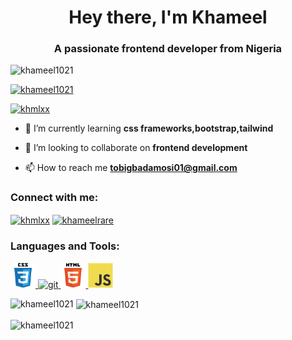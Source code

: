 <h1 align="center">Hey there, I'm Khameel</h1>
<h3 align="center">A passionate frontend developer from Nigeria</h3>

<p align="left"> <img src="https://komarev.com/ghpvc/?username=khameel1021&label=Profile%20views&color=0e75b6&style=flat" alt="khameel1021" /> </p>

<p align="left"> <a href="https://github.com/ryo-ma/github-profile-trophy"><img src="https://github-profile-trophy.vercel.app/?username=khameel1021" alt="khameel1021" /></a> </p>

<p align="left"> <a href="https://twitter.com/khmlxx" target="blank"><img src="https://img.shields.io/twitter/follow/khmlxx?logo=twitter&style=for-the-badge" alt="khmlxx" /></a> </p>

- 🌱 I’m currently learning **css frameworks,bootstrap,tailwind**

- 👯 I’m looking to collaborate on **frontend development**

- 📫 How to reach me **tobigbadamosi01@gmail.com**

<h3 align="left">Connect with me:</h3>
<p align="left">
<a href="https://twitter.com/khmlxx" target="blank"><img align="center" src="https://raw.githubusercontent.com/rahuldkjain/github-profile-readme-generator/master/src/images/icons/Social/twitter.svg" alt="khmlxx" height="30" width="40" /></a>
<a href="https://instagram.com/khameelrare" target="blank"><img align="center" src="https://raw.githubusercontent.com/rahuldkjain/github-profile-readme-generator/master/src/images/icons/Social/instagram.svg" alt="khameelrare" height="30" width="40" /></a>
</p>

<h3 align="left">Languages and Tools:</h3>
<p align="left"> <a href="https://www.w3schools.com/css/" target="_blank" rel="noreferrer"> <img src="https://raw.githubusercontent.com/devicons/devicon/master/icons/css3/css3-original-wordmark.svg" alt="css3" width="40" height="40"/> </a> <a href="https://git-scm.com/" target="_blank" rel="noreferrer"> <img src="https://www.vectorlogo.zone/logos/git-scm/git-scm-icon.svg" alt="git" width="40" height="40"/> </a> <a href="https://www.w3.org/html/" target="_blank" rel="noreferrer"> <img src="https://raw.githubusercontent.com/devicons/devicon/master/icons/html5/html5-original-wordmark.svg" alt="html5" width="40" height="40"/> </a> <a href="https://developer.mozilla.org/en-US/docs/Web/JavaScript" target="_blank" rel="noreferrer"> <img src="https://raw.githubusercontent.com/devicons/devicon/master/icons/javascript/javascript-original.svg" alt="javascript" width="40" height="40"/> </a> </p>

<p><img align="left" src="https://github-readme-stats.vercel.app/api/top-langs?username=khameel1021&show_icons=true&locale=en&layout=compact" alt="khameel1021" /></p>

<p>&nbsp;<img align="center" src="https://github-readme-stats.vercel.app/api?username=khameel1021&show_icons=true&locale=en" alt="khameel1021" /></p>

<p><img align="center" src="https://github-readme-streak-stats.herokuapp.com/?user=khameel1021&" alt="khameel1021" /></p>
